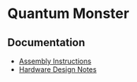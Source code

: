# Quantum Monster

## Documentation

- [Assembly Instructions](./docs/assembly-instructions.md)
- [Hardware Design Notes](./docs/hardware-design-notes.md)
